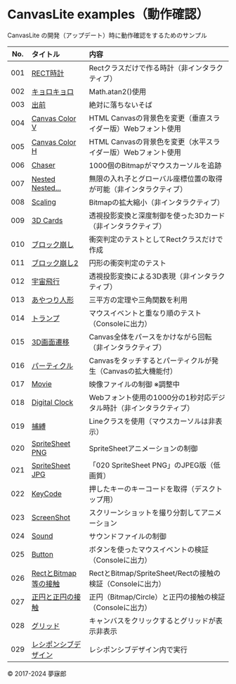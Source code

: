 # CanvasLite examples（動作確認）
CanvasLite の開発（アップデート）時に動作確認をするためのサンプル

|No.|タイトル|内容|
|:--:|:--|:--|
|001|[RECT時計](https://mubirou.github.io/CanvasLite/examples/html/001.html)|Rectクラスだけで作る時計（非インタラクティブ）|
|002|[キョロキョロ](https://mubirou.github.io/CanvasLite/examples/html/002.html)|Math.atan2()使用|
|003|[出前](https://mubirou.github.io/CanvasLite/examples/html/003.html)|絶対に落ちないそば|
|004|[Canvas Color V](https://mubirou.github.io/CanvasLite/examples/html/004.html)|HTML Canvasの背景色を変更（垂直スライダー版）Webフォント使用|
|005|[Canvas Color H](https://mubirou.github.io/CanvasLite/examples/html/005.html)|HTML Canvasの背景色を変更（水平スライダー版）Webフォント使用|
|006|[Chaser](https://mubirou.github.io/CanvasLite/examples/html/006.html)|1000個のBitmapがマウスカーソルを追跡|
|007|[Nested Nested...](https://mubirou.github.io/CanvasLite/examples/html/007.html)|無限の入れ子とグローバル座標位置の取得が可能（非インタラクティブ）|
|008|[Scaling](https://mubirou.github.io/CanvasLite/examples/html/008.html)|Bitmapの拡大縮小（非インタラクティブ）|
|009|[3D Cards](https://mubirou.github.io/CanvasLite/examples/html/009.html)|透視投影変換と深度制御を使った3Dカード（非インタラクティブ）|
|010|[ブロック崩し](https://mubirou.github.io/CanvasLite/examples/html/010.html)|衝突判定のテストとしてRectクラスだけで作成|
|011|[ブロック崩し2](https://mubirou.github.io/CanvasLite/examples/html/011.html)|円形の衝突判定のテスト|
|012|[宇宙飛行](https://mubirou.github.io/CanvasLite/examples/html/012.html)|透視投影変換による3D表現（非インタラクティブ）|
|013|[あやつり人形](https://mubirou.github.io/CanvasLite/examples/html/013.html)|三平方の定理や三角関数を利用|
|014|[トランプ](https://mubirou.github.io/CanvasLite/examples/html/014.html)|マウスイベントと重なり順のテスト（Consoleに出力）|
|015|[3D画面遷移](https://mubirou.github.io/CanvasLite/examples/html/015.html)|Canvas全体をパースをかけながら回転（非インタラクティブ）|
|016|[パーティクル](https://mubirou.github.io/CanvasLite/examples/html/016.html)|Canvasをタッチするとパーティクルが発生（Canvasの拡大機能付）|
|017|[Movie](https://mubirou.github.io/CanvasLite/examples/html/017.html)|映像ファイルの制御 ※調整中|
|018|[Digital Clock](https://mubirou.github.io/CanvasLite/examples/html/018.html)|Webフォント使用の1000分の1秒対応デジタル時計（非インタラクティブ）|
|019|[捕縛](https://mubirou.github.io/CanvasLite/examples/html/019.html)|Lineクラスを使用（マウスカーソルは非表示）|
|020|[SpriteSheet PNG](https://mubirou.github.io/CanvasLite/examples/html/020.html)|SpriteSheetアニメーションの制御|
|021|[SpriteSheet JPG](https://mubirou.github.io/CanvasLite/examples/html/021.html)|「020 SpriteSheet PNG」のJPEG版（低画質）|
|022|[KeyCode](https://mubirou.github.io/CanvasLite/examples/html/022.html)|押したキーのキーコードを取得（デスクトップ用）|
|023|[ScreenShot](https://mubirou.github.io/CanvasLite/examples/html/023.html)|スクリーンショットを撮り分割してアニメーション|
|024|[Sound](https://mubirou.github.io/CanvasLite/examples/html/024.html)|サウンドファイルの制御|
|025|[Button](https://mubirou.github.io/CanvasLite/examples/html/025.html)|ボタンを使ったマウスイベントの検証（Consoleに出力）|
|026|[RectとBitmap等の接触](https://mubirou.github.io/CanvasLite/examples/html/026.html)|RectとBitmap/SpriteSheet/Rectの接触の検証（Consoleに出力）|
|027|[正円と正円の接触](https://mubirou.github.io/CanvasLite/examples/html/027.html)|正円（Bitmap/Circle）と正円の接触の検証（Consoleに出力）|
|028|[グリッド](https://mubirou.github.io/CanvasLite/examples/html/028.html)|キャンバスをクリックするとグリッドが表示非表示|
|029|[レシポンシブデザイン](https://mubirou.github.io/CanvasLite/examples/html/029/029.html)|レシポンシブデザイン内で実行|

© 2017-2024 夢寐郎